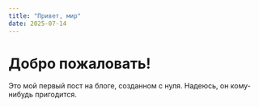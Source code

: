 ```yaml
---
title: "Привет, мир"
date: 2025-07-14
---
```


# Добро пожаловать!

Это мой первый пост на блоге, созданном с нуля. Надеюсь, он кому-нибудь пригодится.